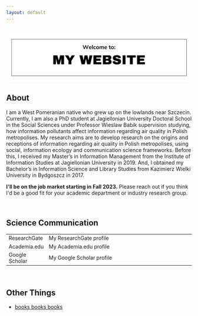 ```yaml
---
layout: default
---
```


<br>

<img src="me_banner.png">

<br>

## About

<!-- <img class="profile-picture" src="me.png"> -->

I am a West Pomeranian native who grew up on the lowlands near Szczecin. Currently, I am also a PhD student at Jagiellonian University Doctoral School in the Social Sciences under Professor Wieslaw Babik supervision studying, how information pollutants affect information regarding air quality in Polish metropolises. My research aims are to develop research on the origins and receptions of information regarding air quality in Polish metropolises, using social, information ecology and communication science frameworks. Before this, I received my Master’s in Information Management from the Institute of Information Studies at Jagiellonian University in 2019. And, I obtained my Bachelor’s in Information Science and Library Studies from Kazimierz Wielki University in Bydgoszcz in 2017.

**I'll be on the job market starting in Fall 2023.** Please reach out if you think I'd be a good fit for your academic department or industry research group.


<br>

## Science Communication

<table style="width:100%">
  <tr>
    <td width="15%">ResearchGate</td>
    <td>My ResearchGate profile <a href="https://www.researchgate.net/profile/Hanna_Gawel3"></td>
  </tr>
   <tr>
    <td width="15%">Academia.edu</td>
    <td>My Academia.edu profile <a href="https://jagiellonian.academia.edu/HannaGawel"></td>
  </tr>
  <tr>
    <td width="15%">Google Scholar</td>
    <td>My Google Scholar profile <a href="https://scholar.google.com/citations?user=rxf11gEAAAAJ&hl=pl"></td>
  </tr>
  
</table>


<br>


## Other Things



* [books books books](https://hanna-gawel.github.io/reading)


<br><br><br>
